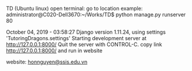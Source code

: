 TD (Ubuntu linux)
open terminal: go to location example: administrator@C020-Dell3670:~/Works/TD$ python manage.py runserver 80

October 04, 2019 - 03:58:27 Django version 1.11.24, 
using settings 'TutoringDragons.settings' Starting development server at http://127.0.0.1:8000/ 
Quit the server with CONTROL-C.
copy link http://127.0.0.1:8000/ and run in website


website: honnguyen@ssis.edu.vn
